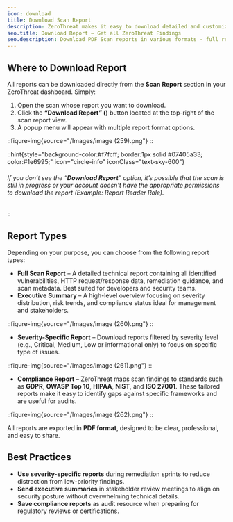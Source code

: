 ```yaml
---
icon: download
title: Download Scan Report
description: ZeroThreat makes it easy to download detailed and customized scan reports for sharing, record-keeping, or compliance review. Whether you're preparing for an executive meeting, passing an audit, or collaborating with developers, ZeroThreat gives you flexible report downloading options to fit your needs.
seo.title: Download Report – Get all ZeroThreat Findings
seo.description: Download PDF Scan reports in various formats - full report, severity specifc report, compliance specific report or executive report.
---
```



## Where to Download Report

All reports can be downloaded directly from the **Scan Report** section in your ZeroThreat dashboard. Simply:

1. Open the scan whose report you want to download.
2. Click the **“Download Report” (**<img src="/Images/image (258).png" alt="" data-size="line" style="display:inline; margin:0px; ">**)** button located at the top-right of the scan report view.
3. A popup menu will appear with multiple report format options.

::fiqure-img{source="/Images/image (259).png"}
::
<!-- <figure><img src="../.gitbook/assets/image (204).png" alt="" width="563"><figcaption></figcaption></figure> -->


::hint{style="background-color:#f7fcff; border:1px solid #07405a33; color:#1e6995;" icon="circle-info" iconClass="text-sky-600"}
###### If you don’t see the “**Download Report**” option, it’s possible that the scan is still in progress or your account doesn't have the appropriate permissions to download the report (Example: Report Reader Role).&#x20;
::

## Report Types

Depending on your purpose, you can choose from the following report types:

* **Full Scan Report** – A detailed technical report containing all identified vulnerabilities, HTTP request/response data, remediation guidance, and scan metadata. Best suited for developers and security teams.
* **Executive Summary** – A high-level overview focusing on severity distribution, risk trends, and compliance status ideal for management and stakeholders.

::fiqure-img{source="/Images/image (260).png"}
::
<!-- <figure><img src="../.gitbook/assets/image (205).png" alt="" width="563"><figcaption></figcaption></figure> -->

* **Severity-Specific Report** – Download reports filtered by severity level (e.g., Critical, Medium, Low or informational only) to focus on specific type of issues.

::fiqure-img{source="/Images/image (261).png"}
::
<!-- <figure><img src="../.gitbook/assets/image (206).png" alt="" width="563"><figcaption></figcaption></figure> -->

* **Compliance Report** – ZeroThreat maps scan findings to standards such as **GDPR**, **OWASP Top 10**, **HIPAA**, **NIST**, and **ISO 27001**. These tailored reports make it easy to identify gaps against specific frameworks and are useful for audits.

::fiqure-img{source="/Images/image (262).png"}
::
<!-- <figure><img src="../.gitbook/assets/image (207).png" alt="" width="563"><figcaption></figcaption></figure> -->

All reports are exported in **PDF format**, designed to be clear, professional, and easy to share.

## Best Practices

* **Use severity-specific reports** during remediation sprints to reduce distraction from low-priority findings.
* **Send executive summaries** in stakeholder review meetings to align on security posture without overwhelming technical details.
* **Save compliance reports** as audit resource when preparing for regulatory reviews or certifications.
